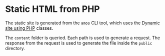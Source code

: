 # Static HTML from PHP

The static site is generated from the `amos` CLI tool, which uses the [Dynamic site using PHP](https://github.com/8fold/site-joshbruce.com/blob/main/site-dynamic-php/README.md) classes.

The `content` folder is queried. Each path is used to generate a request. The response from the request is used to generate the file inside the `public` directory.
